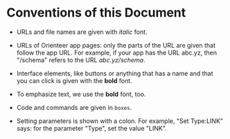 # Conventions of this Document

* URLs and file names are given with *italic* font.
*  URLs of Orienteer app pages: only the parts of the URL are given that follow the app URL. For example, if your app has the URL abc.yz, then "/schema" refers to the URL *abc.yz/schema*.
  
* Interface elements, like buttons or anything that has a name and that you can click is given with the **bold** font. 
* To emphasize text, we use the **bold** font, too.

* Code and commands are given in `boxes`.

* Setting parameters is shown with a colon.   For example, "Set Type:LINK" says: for the parameter "Type", set the value "LINK".
  

